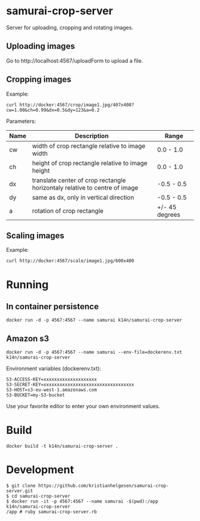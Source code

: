 # samurai-crop-server


Server for uploading, cropping and rotating images. 



## Uploading images

Go to http://localhost:4567/uploadForm to upload a file.



## Cropping images

Example:
```
curl http://docker:4567/crop/image1.jpg/407x408?cw=1.00&ch=0.99&dx=0.5&dy=123&a=0.2
```

Parameters:

| Name          | Description   | Range  |
| ------------- | ------------- | ------ |
| cw            | width of crop rectangle relative to image width   | 0.0 - 1.0 |
| ch            | height of crop rectangle relative to image height | 0.0 - 1.0 |
| dx            | translate center of crop rectangle horizontaly relative to centre of image | -0.5 - 0.5|
| dy            | same as dx, only in vertical direction | -0.5 - 0.5 |
| a             | rotation of crop rectangle | +/- 45 degrees |


## Scaling images

Example:
```
curl http://docker:4567/scale/image1.jpg/600x400
```



# Running

## In container persistence
```
docker run -d -p 4567:4567 --name samurai k14n/samurai-crop-server
```



## Amazon s3
```
docker run -d -p 4567:4567 --name samurai --env-file=dockerenv.txt  k14n/samurai-crop-server
```
Environment variables (dockerenv.txt):

```
S3-ACCESS-KEY=xxxxxxxxxxxxxxxxxxxx
S3-SECRET-KEY=xxxxxxxxxxxxxxxxxxxxxxxxxxxxxxxxxx
S3-HOST=s3-eu-west-1.amazonaws.com
S3-BUCKET=my-S3-bucket
```


Use your favorite editor to enter your own environment values.





# Build

```
docker build -t k14n/samurai-crop-server .
```


# Development
```
$ git clone https://github.com/kristianhelgesen/samurai-crop-server.git
$ cd samurai-crop-server
$ docker run -it -p 4567:4567 --name samurai -$(pwd):/app  k14n/samurai-crop-server
/app # ruby samurai-crop-server.rb
```



